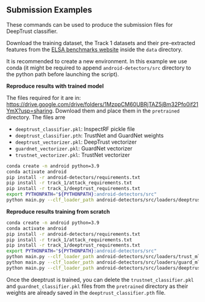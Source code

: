 ## Submission Examples

These commands can be used to produce the submission files for DeepTrust classifier.

Download the training dataset, the Track 1 datasets and their pre-extracted features from the [ELSA benchmarks website](https://benchmarks.elsa-ai.eu/?ch=6&com=downloads) inside the `data` directory.

It is recommended to create a new environment. In this example we use conda (it might be required to append `android-detectors/src` directory to the python path before launching the script).

**Reproduce results with trained model**

The files required for it are in:
https://drive.google.com/drive/folders/1MzppCM60UBRjTAZ5jBm32Pfo0if21YmX?usp=sharing. Download them and place them in the `pretrained` directory. 
The files arre
- `deeptrust_classifier.pkl`: InspectRF pickle file
- `deeptrust_classifier.pth`: TrustNet and GuardNet weights
- `deeptrust_vectorizer.pkl`: DeepTrust vectorizer
- `guardnet_vectorizer.pkl`: GuardNet vectorizer
- `trustnet_vectorizer.pkl`: TrustNet vectorizer
```bash
conda create -n android python=3.9
conda activate android
pip install -r android-detectors/requirements.txt
pip install -r track_1/attack_requirements.txt
pip install -r track_1/deeptrust_requirements.txt
export PYTHONPATH="${PYTHONPATH}:android-detectors/src"
python main.py --clf_loader_path android-detectors/src/loaders/deeptrust_loader.py --track 1 --method_name deeptrust
```

**Reproduce results training from scratch**
```bash
conda create -n android python=3.9
conda activate android
pip install -r android-detectors/requirements.txt
pip install -r track_1/attack_requirements.txt
pip install -r track_1/deeptrust_requirements.txt
export PYTHONPATH="${PYTHONPATH}:android-detectors/src"
python main.py --clf_loader_path android-detectors/src/loaders/trust_mlp_loader.py --track 1 --method_name trust_mlp
python main.py --clf_loader_path android-detectors/src/loaders/guard_mlp_loader.py --track 1 --method_name guard_mlp
python main.py --clf_loader_path android-detectors/src/loaders/deeptrust_loader.py --track 1 --method_name deeptrust
```

Once the deeptrust is trained, you can delete the `trustnet_classifier.pkl` and `guardnet_classifier.pkl` 
files from the `pretrained` directory as their weights are already saved in the `deeptrust_classifier.pth` file.